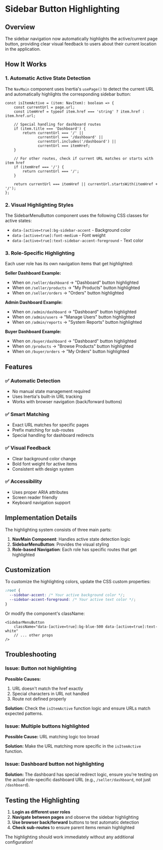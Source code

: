 # Sidebar Button Highlighting

## Overview
The sidebar navigation now automatically highlights the active/current page button, providing clear visual feedback to users about their current location in the application.

## How It Works

### 1. Automatic Active State Detection
The `NavMain` component uses Inertia's `usePage()` to detect the current URL and automatically highlights the corresponding sidebar button:

```tsx
const isItemActive = (item: NavItem): boolean => {
    const currentUrl = page.url;
    const itemHref = typeof item.href === 'string' ? item.href : item.href.url;
    
    // Special handling for dashboard routes
    if (item.title === 'Dashboard') {
        return currentUrl === '/' || 
               currentUrl === '/dashboard' || 
               currentUrl.includes('/dashboard') ||
               currentUrl === itemHref;
    }
    
    // For other routes, check if current URL matches or starts with item href
    if (itemHref === '/') {
        return currentUrl === '/';
    }
    
    return currentUrl === itemHref || currentUrl.startsWith(itemHref + '/');
};
```

### 2. Visual Highlighting Styles
The SidebarMenuButton component uses the following CSS classes for active states:
- `data-[active=true]:bg-sidebar-accent` - Background color
- `data-[active=true]:font-medium` - Font weight
- `data-[active=true]:text-sidebar-accent-foreground` - Text color

### 3. Role-Specific Highlighting
Each user role has its own navigation items that get highlighted:

**Seller Dashboard Example:**
- When on `/seller/dashboard` → "Dashboard" button highlighted
- When on `/seller/products` → "My Products" button highlighted
- When on `/seller/orders` → "Orders" button highlighted

**Admin Dashboard Example:**
- When on `/admin/dashboard` → "Dashboard" button highlighted
- When on `/admin/users` → "Manage Users" button highlighted
- When on `/admin/reports` → "System Reports" button highlighted

**Buyer Dashboard Example:**
- When on `/buyer/dashboard` → "Dashboard" button highlighted
- When on `/products` → "Browse Products" button highlighted
- When on `/buyer/orders` → "My Orders" button highlighted

## Features

### ✅ **Automatic Detection**
- No manual state management required
- Uses Inertia's built-in URL tracking
- Works with browser navigation (back/forward buttons)

### ✅ **Smart Matching**
- Exact URL matches for specific pages
- Prefix matching for sub-routes
- Special handling for dashboard redirects

### ✅ **Visual Feedback**
- Clear background color change
- Bold font weight for active items
- Consistent with design system

### ✅ **Accessibility**
- Uses proper ARIA attributes
- Screen reader friendly
- Keyboard navigation support

## Implementation Details

The highlighting system consists of three main parts:

1. **NavMain Component**: Handles active state detection logic
2. **SidebarMenuButton**: Provides the visual styling
3. **Role-based Navigation**: Each role has specific routes that get highlighted

## Customization

To customize the highlighting colors, update the CSS custom properties:

```css
:root {
  --sidebar-accent: /* Your active background color */;
  --sidebar-accent-foreground: /* Your active text color */;
}
```

Or modify the component's className:

```tsx
<SidebarMenuButton
    className="data-[active=true]:bg-blue-500 data-[active=true]:text-white"
    // ... other props
/>
```

## Troubleshooting

### Issue: Button not highlighting
**Possible Causes:**
1. URL doesn't match the href exactly
2. Special characters in URL not handled
3. Route not defined properly

**Solution:** Check the `isItemActive` function logic and ensure URLs match expected patterns.

### Issue: Multiple buttons highlighted
**Possible Cause:** URL matching logic too broad

**Solution:** Make the URL matching more specific in the `isItemActive` function.

### Issue: Dashboard button not highlighting
**Solution:** The dashboard has special redirect logic, ensure you're testing on the actual role-specific dashboard URL (e.g., `/seller/dashboard`, not just `/dashboard`).

## Testing the Highlighting

1. **Login as different user roles**
2. **Navigate between pages** and observe the sidebar highlighting
3. **Use browser back/forward** buttons to test automatic detection
4. **Check sub-routes** to ensure parent items remain highlighted

The highlighting should work immediately without any additional configuration!
